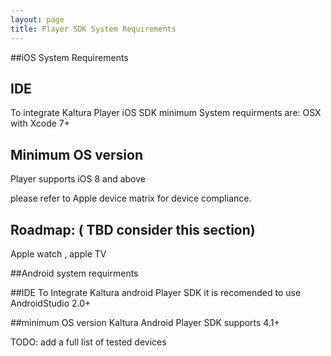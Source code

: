 ```yaml
---
layout: page
title: Player SDK System Requirements
---
```



##iOS System Requirements 


## IDE 
To integrate Kaltura Player iOS SDK minimum System requirments are:
OSX with Xcode 7+ 
  
## Minimum OS version 
Player supports iOS 8 and above 

please refer to Apple device matrix for device compliance.  


## Roadmap: ( TBD consider this section)
 Apple watch , apple TV   


##Android system requirments 

##IDE 
To Integrate Kaltura android Player SDK it is recomended to use AndroidStudio 2.0+ 

##minimum OS version 
Kaltura Android Player SDK supports 4.1+ 

TODO: add a full list of tested devices 
